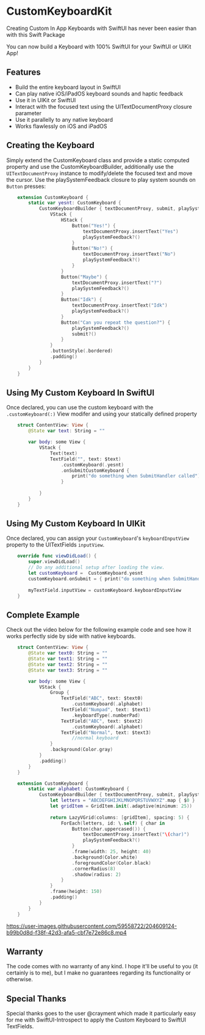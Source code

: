 # CustomKeyboardKit
Creating Custom In App Keyboards with SwiftUI has never been easier than with this Swift Package

You can now build a Keyboard with 100% SwiftUI for your SwiftUI or UIKit App!

## Features
- Build the entire keyboard layout in SwiftUI
- Can play native iOS/iPadOS keyboard sounds and haptic feedback
- Use it in UIKit or SwiftUI
- Interact with the focused text using the UITextDocumentProxy closure parameter
- Use it parallelly to any native keyboard
- Works flawlessly on iOS and iPadOS

## Creating the Keyboard
Simply extend the CustomKeyboard class and provide a static computed property and use the CustomKeyboardBuilder, additionally use the `UITextDocumentProxy` instance to modify/delete the focused text and move the cursor. Use the playSystemFeedback closure to play system sounds on `Button` presses: 
```swift
    extension CustomKeyboard {
        static var yesnt: CustomKeyboard {
            CustomKeyboardBuilder { textDocumentProxy, submit, playSystemFeedback in
                VStack {
                    HStack {
                        Button("Yes!") {
                            textDocumentProxy.insertText("Yes")
                            playSystemFeedback?()
                        }
                        Button("No!") {
                            textDocumentProxy.insertText("No")
                            playSystemFeedback?()
                        }
                    }
                    Button("Maybe") {
                        textDocumentProxy.insertText("?")
                        playSystemFeedback?()
                    }
                    Button("Idk") {
                        textDocumentProxy.insertText("Idk")
                        playSystemFeedback?()
                    }
                    Button("Can you repeat the question?") {
                        playSystemFeedback?()
                        submit?()
                    }
                }
                .buttonStyle(.bordered)
                .padding()
            }
        }
    }
```

## Using My Custom Keyboard In SwiftUI
Once declared, you can use the custom keyboard with the `.customKeyboard(:)` View modifer and using your statically defined property
```swift
    struct ContentView: View {
        @State var text: String = ""

        var body: some View {
            VStack {
                Text(text)
                TextField("", text: $text)
                    .customKeyboard(.yesnt)
                    .onSubmitCustomKeyboard {
                        print("do something when SubmitHandler called")
                    }
                
            }
        }
    }
```

## Using My Custom Keyboard In UIKit
Once declared, you can assign your `CustomKeyboard`'s `keyboardInputView` property to the UITextFields `inputView`.
```swift
    override func viewDidLoad() {
        super.viewDidLoad()
        // Do any additional setup after loading the view.
        let customKeyboard =  CustomKeyboard.yesnt
        customKeyboard.onSubmit = { print("do something when SubmitHandler called") }
        
        myTextField.inputView = customKeyboard.keyboardInputView
    }
```


## Complete Example
Check out the video below for the following example code and see how it works perfectly side by side with native keyboards.

```swift
    struct ContentView: View {
        @State var text0: String = ""
        @State var text1: String = ""
        @State var text2: String = ""
        @State var text3: String = ""

        var body: some View {
            VStack {
                Group {
                    TextField("ABC", text: $text0)
                        .customKeyboard(.alphabet)
                    TextField("Numpad", text: $text1)
                        .keyboardType(.numberPad)
                    TextField("ABC", text: $text2)
                        .customKeyboard(.alphabet)
                    TextField("Normal", text: $text3)
                        //normal keyboard
                }
                .background(Color.gray)
            }
            .padding()
        }
    }

    extension CustomKeyboard {
        static var alphabet: CustomKeyboard {
            CustomKeyboardBuilder { textDocumentProxy, submit, playSystemFeedback in
                let letters = "ABCDEFGHIJKLMNOPQRSTUVWXYZ".map { $0 }
                let gridItem = GridItem.init(.adaptive(minimum: 25))
                
                return LazyVGrid(columns: [gridItem], spacing: 5) {
                    ForEach(letters, id: \.self) { char in
                        Button(char.uppercased()) {
                            textDocumentProxy.insertText("\(char)")
                            playSystemFeedback?()
                        }
                        .frame(width: 25, height: 40)
                        .background(Color.white)
                        .foregroundColor(Color.black)
                        .cornerRadius(8)
                        .shadow(radius: 2)
                    }
                }
                .frame(height: 150)
                .padding()
            }
        }
    }
```

https://user-images.githubusercontent.com/59558722/204609124-b99b0d8d-f38f-42d3-afa5-cbf7e72e86c8.mp4


## Warranty
The code comes with no warranty of any kind. I hope it'll be useful to you (it certainly is to me), but I make no guarantees regarding its functionality or otherwise.

## Special Thanks
Special thanks goes to the user @crayment which made it particularly easy for me with SwiftUI-Introspect to apply the Custom Keyboard to SwiftUI TextFields.

